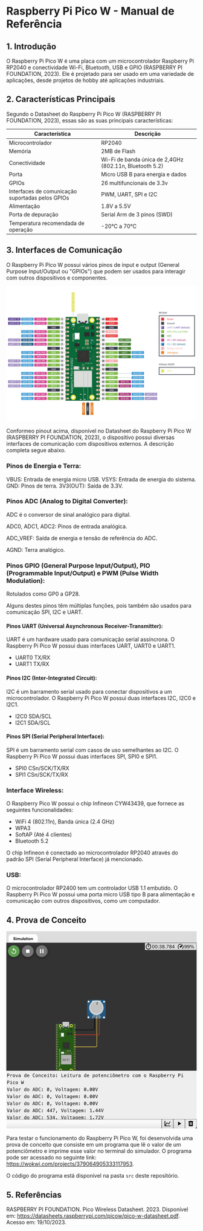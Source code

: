 # Raspberry Pi Pico W - Manual de Referência

## 1. Introdução

O Raspberry Pi Pico W é uma placa com um microcontrolador Raspberry Pi RP2040 e conectividade Wi-Fi, Bluetooth, USB e GPIO (RASPBERRY PI FOUNDATION, 2023). Ele é projetado para ser usado em uma variedade de aplicações, desde projetos de hobby até aplicações industriais.

## 2. Características Principais

Segundo o Datasheet do Raspberry Pi Pico W (RASPBERRY PI FOUNDATION, 2023), essas são as suas principais características:

| Característica                                | Descrição                                                  |
|-----------------------------------------------|------------------------------------------------------------|
| Microcontrolador                              | RP2040                                                     |
| Memória                                       | 2MB de Flash                                               |
| Conectividade                                 | Wi-Fi de banda única de 2,4GHz (802.11n, Bluetooth 5.2)    |
| Porta                                         | Micro USB B para energia e dados                           |
| GPIOs                                         | 26 multifuncionais de 3.3v                                 |
| Interfaces de comunicação suportadas pelos GPIOs | PWM, UART, SPI e I2C                                      |
| Alimentação                                   | 1.8V a 5.5V                                                |
| Porta de depuração                            | Serial Arm de 3 pinos (SWD)                                |
| Temperatura recomendada de operação           | -20°C a 70°C                                               |

## 3. Interfaces de Comunicação

O Raspberry Pi Pico W possui vários pinos de input e output (General Purpose Input/Output ou "GPIOs") que podem ser usados para interagir com outros dispositivos e componentes.

![pinout](picow-pinout.svg)

Conformeo pinout acima, disponível no Datasheet do Raspberry Pi Pico W (RASPBERRY PI FOUNDATION, 2023), o dispositivo possui diversas interfaces de comunicação com dispositivos externos. A descrição completa segue abaixo.

### Pinos de Energia e Terra:

VBUS: Entrada de energia micro USB.
VSYS: Entrada de energia do sistema.
GND: Pinos de terra.
3V3(OUT): Saída de 3.3V.

### Pinos ADC (Analog to Digital Converter):

ADC é o conversor de sinal analógico para digital.

ADC0, ADC1, ADC2: Pinos de entrada analógica.

ADC_VREF: Saída de energia e tensão de referência do ADC.

AGND: Terra analógico.

### Pinos GPIO (General Purpose Input/Output), PIO (Programmable Input/Output) e PWM (Pulse Width Modulation):

Rotulados como GP0 a GP28.

Alguns destes pinos têm múltiplas funções, pois também são usados para comunicação SPI, I2C e UART.

#### Pinos UART (Universal Asynchronous Receiver-Transmitter):

UART é um hardware usado para comunicação serial assíncrona. O Raspberry Pi Pico W possui duas interfaces UART, UART0 e UART1.

- UART0 TX/RX
- UART1 TX/RX


#### Pinos I2C (Inter-Integrated Circuit):

I2C é um barramento serial usado para conectar dispositivos a um microcontrolador. O Raspberry Pi Pico W possui duas interfaces I2C, I2C0 e I2C1.

- I2C0 SDA/SCL
- I2C1 SDA/SCL

#### Pinos SPI (Serial Peripheral Interface):

SPI é um barramento serial com casos de uso semelhantes ao I2C. O Raspberry Pi Pico W possui duas interfaces SPI, SPI0 e SPI1.

- SPI0 CSn/SCK/TX/RX
- SPI1 CSn/SCK/TX/RX

### Interface Wireless:


O Raspberry Pico W possui o chip Infineon CYW43439, que fornece as seguintes funcionalidades:

- WiFi 4 (802.11n), Banda única (2.4 GHz)
- WPA3
- SoftAP (Até 4 clientes)
- Bluetooth 5.2

O chip Infineon é conectado ao microcontrolador RP2040 através do padrão SPI (Serial Peripheral Interface) já mencionado.

### USB:

O microcontrolador RP2400 tem um controlador USB 1.1 embutido. O Raspberry Pi Pico W possui uma porta micro USB tipo B para alimentação e comunicação com outros dispositivos, como um computador.


## 4. Prova de Conceito

![wokwi](wokwi.png)

Para testar o funcionamento do Raspberry Pi Pico W, foi desenvolvida uma prova de conceito que consiste em um programa que lê o valor de um potenciômetro e imprime esse valor no terminal do simulador. O programa pode ser acessado no seguinte link: https://wokwi.com/projects/379064905333117953.

O código do programa está disponível na pasta `src` deste repositório.


## 5. Referências

RASPBERRY PI FOUNDATION. Pico Wireless Datasheet. 2023. Disponível em: <https://datasheets.raspberrypi.com/picow/pico-w-datasheet.pdf>. Acesso em: 19/10/2023.
